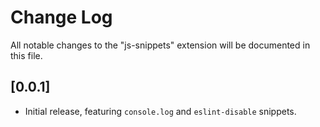 # Change Log

All notable changes to the "js-snippets" extension will be documented in this file.

## [0.0.1]

- Initial release, featuring `console.log` and `eslint-disable` snippets.
